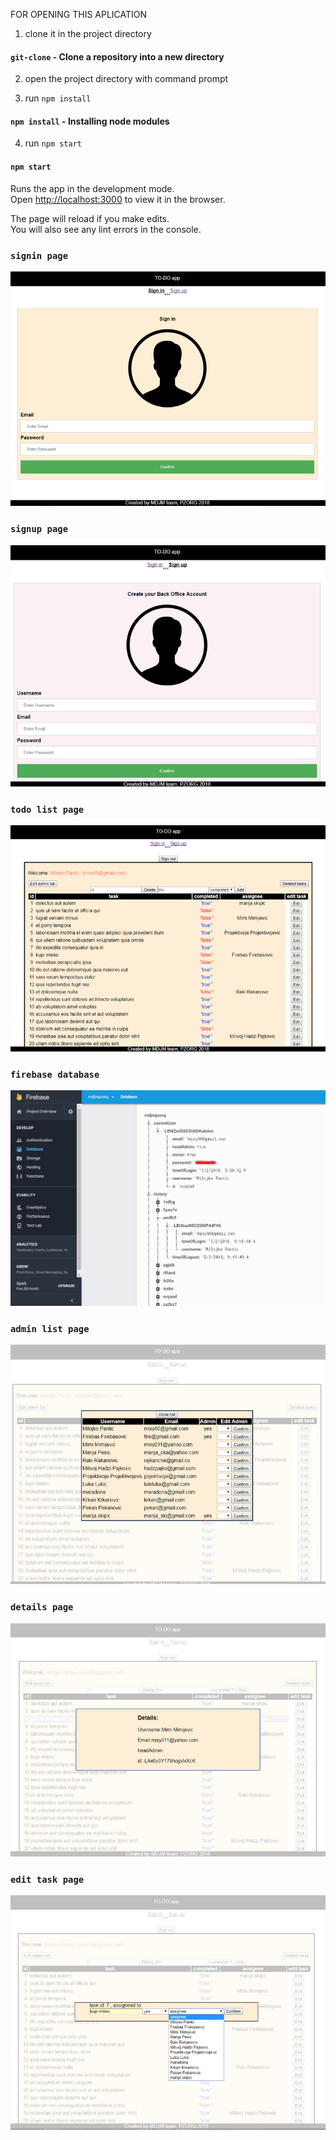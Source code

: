 FOR OPENING THIS APLICATION

1. clone it in the project directory
#### `git-clone` - Clone a repository into a new directory

2. open the project directory with command prompt

3. run `npm install` 
#### `npm install` - Installing node modules



4. run `npm start`
#### `npm start`

Runs the app in the development mode.<br>
Open [http://localhost:3000](http://localhost:3000) to view it in the browser.

The page will reload if you make edits.<br>
You will also see any lint errors in the console.





### `signin page`
![Screenshot](signin.png)

### `signup page`
![Screenshot](signup.png)

### `todo list page`
![Screenshot](todolist.png)

### `firebase database`
![Screenshot](database.png)

### `admin list page`
![Screenshot](adminlist.png)

### `details page`
![Screenshot](details.png)

### `edit task page`
![Screenshot](edittask.png)

